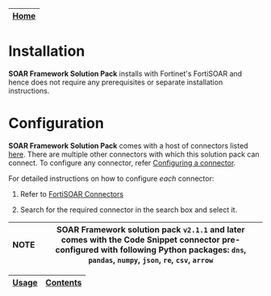 | [Home](../README.md) |
|----------------------|

# Installation

**SOAR Framework Solution Pack** installs with Fortinet's FortiSOAR and hence does not require any prerequisites or separate installation instructions.

# Configuration

**SOAR Framework Solution Pack** comes with a host of connectors listed [here](https://github.com/fortinet-fortisoar/solution-pack-soar-framework/blob/release/1.1.0/docs/contents.md#connector-list). There are multiple other connectors with which this solution pack can connect. To configure any connector, refer [Configuring a connector](https://docs.fortinet.com/document/fortisoar/0.0.0/configuring-a-connector/1/configuring-a-connector).

For detailed instructions on how to configure *each* connector:

1. Refer to [FortiSOAR Connectors](https://docs.fortinet.com/fortisoar/connectors)

2. Search for the required connector in the search box and select it.

| NOTE | SOAR Framework solution pack `v2.1.1` and later comes with the Code Snippet connector pre-configured with following Python packages: `dns`, `pandas`, `numpy`, `json`, `re`, `csv`, `arrow` |
|------|---------------------------------------------------------------------------------------------------------------------------------------------------------------------------------------------|

| [Usage](./usage.md) | [Contents](./contents.md) |
|---------------------|---------------------------|